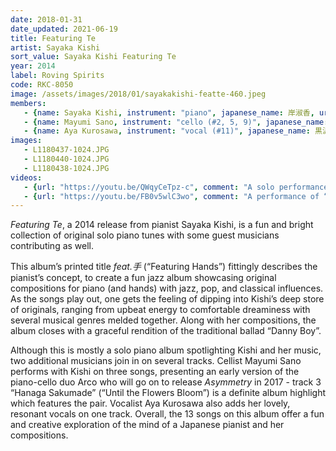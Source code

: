 ```yaml
---
date: 2018-01-31
date_updated: 2021-06-19
title: Featuring Te
artist: Sayaka Kishi
sort_value: Sayaka Kishi Featuring Te
year: 2014
label: Roving Spirits
code: RKC-8050
image: /assets/images/2018/01/sayakakishi-featte-460.jpeg
members:
   - {name: Sayaka Kishi, instrument: "piano", japanese_name: 岸淑香, url: "http://www.sayaketto.net/"}
   - {name: Mayumi Sano, instrument: "cello (#2, 5, 9)", japanese_name: 佐野まゆみ, url: "http://sanomayumi.com/"}
   - {name: Aya Kurosawa, instrument: "vocal (#11)", japanese_name: 黒沢綾, url: "https://ayakurosawa.me/"}
images:
   - L1180437-1024.JPG
   - L1180440-1024.JPG
   - L1180438-1024.JPG
videos: 
   - {url: "https://youtu.be/QWqyCeTpz-c", comment: "A solo performance of “Inori Featuring Te”, a live version of track 3 from this album"}
   - {url: "https://youtu.be/FB0v5wlC3wo", comment: "A performance of “Hanaga Sakumade” featuring Sakaka Kishi and Mayumi Sano (the piano and cello duo Arco), a live version of track 9 from this album"}
---
```

*Featuring Te*, a 2014 release from pianist Sayaka Kishi, is a fun and bright collection of original solo piano tunes with some guest musicians contributing as well.

This album’s printed title *feat.手* (“Featuring Hands”) fittingly describes the pianist’s concept, to create a fun jazz album showcasing original compositions for piano (and hands) with jazz, pop, and classical influences. As the songs play out, one gets the feeling of dipping into Kishi’s deep store of originals, ranging from upbeat energy to comfortable dreaminess with several musical genres melded together. Along with her compositions, the album closes with a graceful rendition of the traditional ballad “Danny Boy”.

Although this is mostly a solo piano album spotlighting Kishi and her music, two additional musicians join in on several tracks. Cellist Mayumi Sano performs with Kishi on three songs, presenting an early version of the piano-cello duo Arco who will go on to release *Asymmetry* in 2017 - track 3 “Hanaga Sakumade” (“Until the Flowers Bloom”) is a definite album highlight which features the pair. Vocalist Aya Kurosawa also adds her lovely, resonant vocals on one track. Overall, the 13 songs on this album offer a fun and creative exploration of the mind of a Japanese pianist and her compositions.
